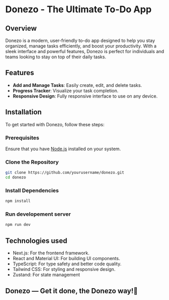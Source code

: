 # Donezo - The Ultimate To-Do App

## Overview
Donezo is a modern, user-friendly to-do app designed to help you stay organized, manage tasks efficiently, and boost your productivity. With a sleek interface and powerful features, Donezo is perfect for individuals and teams looking to stay on top of their daily tasks.

## Features
- **Add and Manage Tasks**: Easily create, edit, and delete tasks.
- **Progress Tracker**: Visualize your task completion.
- **Responsive Design**: Fully responsive interface to use on any device.

## Installation
To get started with Donezo, follow these steps:

### Prerequisites
Ensure that you have [Node.js](https://nodejs.org/en/download/) installed on your system.

### Clone the Repository
```bash
git clone https://github.com/yourusername/donezo.git
cd donezo
```
### Install Dependencies
```bash
npm install
```
### Run developement server
```bash
npm run dev
```
## Technologies used
- Next.js: For the frontend framework.
- React and Material UI: For building UI components.
- TypeScript: For type safety and better code quality.
- Tailwind CSS: For styling and responsive design.
- Zustand: For state management

## Donezo — Get it done, the Donezo way!🚀

